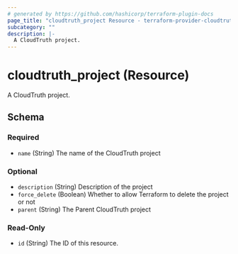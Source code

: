 ```yaml
---
# generated by https://github.com/hashicorp/terraform-plugin-docs
page_title: "cloudtruth_project Resource - terraform-provider-cloudtruth"
subcategory: ""
description: |-
  A CloudTruth project.
---
```


# cloudtruth_project (Resource)

A CloudTruth project.



<!-- schema generated by tfplugindocs -->
## Schema

### Required

- `name` (String) The name of the CloudTruth project

### Optional

- `description` (String) Description of the project
- `force_delete` (Boolean) Whether to allow Terraform to delete the project or not
- `parent` (String) The Parent CloudTruth project

### Read-Only

- `id` (String) The ID of this resource.


